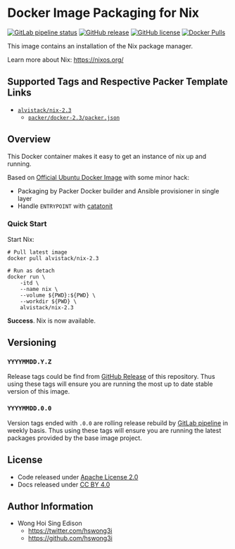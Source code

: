 # Docker Image Packaging for Nix

[![GitLab pipeline
status](https://img.shields.io/gitlab/pipeline/alvistack/docker-nix/master)](https://gitlab.com/alvistack/docker-nix/-/pipelines)
[![GitHub
release](https://img.shields.io/github/release/alvistack/docker-nix.svg)](https://github.com/alvistack/docker-nix/releases)
[![GitHub
license](https://img.shields.io/github/license/alvistack/docker-nix.svg)](https://github.com/alvistack/docker-nix/blob/master/LICENSE)
[![Docker
Pulls](https://img.shields.io/docker/pulls/alvistack/nix-2.3.svg)](https://hub.docker.com/r/alvistack/nix-2.3)

This image contains an installation of the Nix package manager.

Learn more about Nix: <https://nixos.org/>

## Supported Tags and Respective Packer Template Links

  - [`alvistack/nix-2.3`](https://hub.docker.com/r/alvistack/nix-2.3)
      - [`packer/docker-2.3/packer.json`](https://github.com/alvistack/docker-nix/blob/master/packer/docker-2.3/packer.json)

## Overview

This Docker container makes it easy to get an instance of nix up and
running.

Based on [Official Ubuntu Docker
Image](https://hub.docker.com/_/ubuntu/) with some minor hack:

  - Packaging by Packer Docker builder and Ansible provisioner in single
    layer
  - Handle `ENTRYPOINT` with
    [catatonit](https://github.com/openSUSE/catatonit)

### Quick Start

Start Nix:

    # Pull latest image
    docker pull alvistack/nix-2.3
    
    # Run as detach
    docker run \
        -itd \
        --name nix \
        --volume ${PWD}:${PWD} \
        --workdir ${PWD} \
        alvistack/nix-2.3

**Success**. Nix is now available.

## Versioning

### `YYYYMMDD.Y.Z`

Release tags could be find from [GitHub
Release](https://github.com/alvistack/docker-nix/releases) of this
repository. Thus using these tags will ensure you are running the most
up to date stable version of this image.

### `YYYYMMDD.0.0`

Version tags ended with `.0.0` are rolling release rebuild by [GitLab
pipeline](https://gitlab.com/alvistack/docker-nix/-/pipelines) in weekly
basis. Thus using these tags will ensure you are running the latest
packages provided by the base image project.

## License

  - Code released under [Apache License 2.0](LICENSE)
  - Docs released under [CC BY
    4.0](http://creativecommons.org/licenses/by/4.0/)

## Author Information

  - Wong Hoi Sing Edison
      - <https://twitter.com/hswong3i>
      - <https://github.com/hswong3i>
